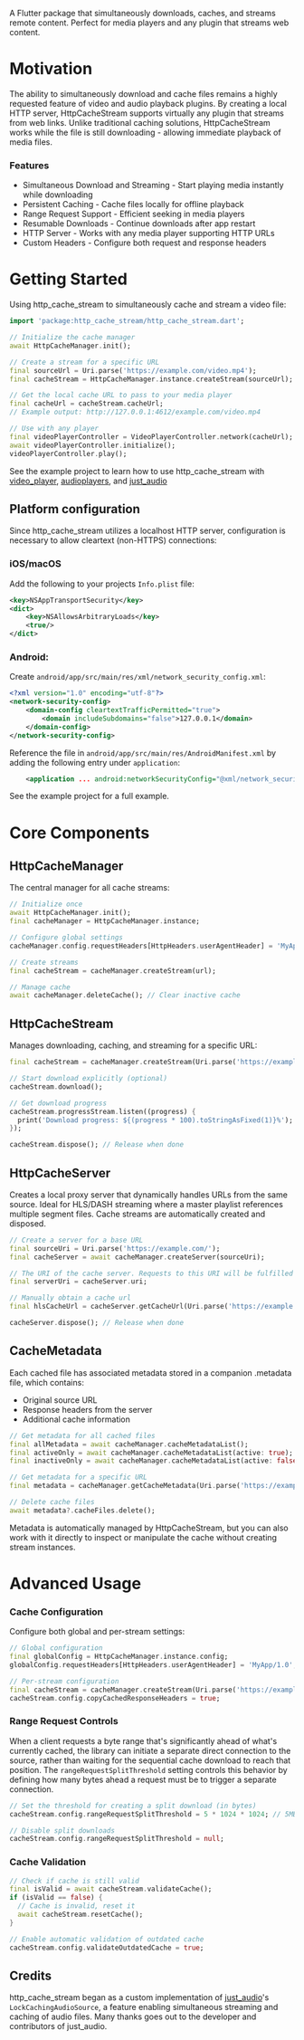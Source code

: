 A Flutter package that simultaneously downloads, caches, and streams remote content. Perfect for media players and any plugin that streams web content.


# Motivation

The ability to simultaneously download and cache files remains a highly requested feature of video and audio playback plugins. 
By creating a local HTTP server, HttpCacheStream supports virtually any plugin that streams from web links. Unlike traditional caching solutions, HttpCacheStream works while the file is still downloading - allowing immediate playback of media files. 

### Features
- Simultaneous Download and Streaming - Start playing media instantly while downloading
- Persistent Caching - Cache files locally for offline playback
- Range Request Support - Efficient seeking in media players
- Resumable Downloads - Continue downloads after app restart
- HTTP Server - Works with any media player supporting HTTP URLs
- Custom Headers - Configure both request and response headers


# Getting Started
Using http_cache_stream to simultaneously cache and stream a video file:

```dart
import 'package:http_cache_stream/http_cache_stream.dart';

// Initialize the cache manager
await HttpCacheManager.init();

// Create a stream for a specific URL
final sourceUrl = Uri.parse('https://example.com/video.mp4');
final cacheStream = HttpCacheManager.instance.createStream(sourceUrl);

// Get the local cache URL to pass to your media player
final cacheUrl = cacheStream.cacheUrl;
// Example output: http://127.0.0.1:4612/example.com/video.mp4

// Use with any player
final videoPlayerController = VideoPlayerController.network(cacheUrl);
await videoPlayerController.initialize();
videoPlayerController.play();
```

See the example project to learn how to use http_cache_stream with [video_player](https://pub.dev/packages/video_player), [audioplayers](https://pub.dev/packages/audioplayers), and [just_audio](https://pub.dev/packages/just_audio)

## Platform configuration

Since http_cache_stream utilizes a localhost HTTP server, configuration is necessary to allow cleartext (non-HTTPS) connections:

### iOS/macOS

Add the following to your projects `Info.plist` file:

```xml
<key>NSAppTransportSecurity</key>
<dict>
    <key>NSAllowsArbitraryLoads</key>
    <true/>
</dict>
```

### Android:

Create `android/app/src/main/res/xml/network_security_config.xml`:

```xml
<?xml version="1.0" encoding="utf-8"?>
<network-security-config>
	<domain-config cleartextTrafficPermitted="true">
		<domain includeSubdomains="false">127.0.0.1</domain>
	</domain-config>
</network-security-config>
```

Reference the file in `android/app/src/main/res/AndroidManifest.xml` by adding the following entry under `application`:

```xml
    <application ... android:networkSecurityConfig="@xml/network_security_config">
```

See the example project for a full example.


# Core Components

## HttpCacheManager

The central manager for all cache streams:

```dart
// Initialize once
await HttpCacheManager.init();
final cacheManager = HttpCacheManager.instance;

// Configure global settings
cacheManager.config.requestHeaders[HttpHeaders.userAgentHeader] = 'MyApp/1.0';

// Create streams
final cacheStream = cacheManager.createStream(url);

// Manage cache
await cacheManager.deleteCache(); // Clear inactive cache
```

## HttpCacheStream

Manages downloading, caching, and streaming for a specific URL:

```dart
final cacheStream = cacheManager.createStream(Uri.parse('https://example.com/file.mp3'));

// Start download explicitly (optional)
cacheStream.download();

// Get download progress
cacheStream.progressStream.listen((progress) {
  print('Download progress: ${(progress * 100).toStringAsFixed(1)}%');
});

cacheStream.dispose(); // Release when done
```

## HttpCacheServer

Creates a local proxy server that dynamically handles URLs from the same source. Ideal for HLS/DASH streaming where a master playlist references multiple segment files. Cache streams are automatically created and disposed.

```dart
// Create a server for a base URL 
final sourceUri = Uri.parse('https://example.com/'); 
final cacheServer = await cacheManager.createServer(sourceUri);

// The URI of the cache server. Requests to this URI will be fulfilled from the source URI.
final serverUri = cacheServer.uri;

// Manually obtain a cache url
final hlsCacheUrl = cacheServer.getCacheUrl(Uri.parse('https://example.com/video.m3u8'));

cacheServer.dispose(); // Release when done
```


## CacheMetadata
Each cached file has associated metadata stored in a companion .metadata file, which contains:

- Original source URL
- Response headers from the server
- Additional cache information

```dart
// Get metadata for all cached files
final allMetadata = await cacheManager.cacheMetadataList();
final activeOnly = await cacheManager.cacheMetadataList(active: true);
final inactiveOnly = await cacheManager.cacheMetadataList(active: false);

// Get metadata for a specific URL
final metadata = cacheManager.getCacheMetadata(Uri.parse('https://example.com/video.mp4'));

// Delete cache files
await metadata?.cacheFiles.delete();
```

Metadata is automatically managed by HttpCacheStream, but you can also work with it directly to inspect or manipulate the cache without creating stream instances.



# Advanced Usage

### Cache Configuration

Configure both global and per-stream settings:
```dart
// Global configuration
final globalConfig = HttpCacheManager.instance.config;
globalConfig.requestHeaders[HttpHeaders.userAgentHeader] = 'MyApp/1.0';

// Per-stream configuration
final cacheStream = cacheManager.createStream(Uri.parse('https://example.com/file.mp3'));
cacheStream.config.copyCachedResponseHeaders = true;
```


### Range Request Controls
When a client requests a byte range that's significantly ahead of what's currently cached, the library can initiate a separate direct connection to the source, rather than waiting for the sequential cache download to reach that position. The `rangeRequestSplitThreshold` setting controls this behavior by defining how many bytes ahead a request must be to trigger a separate connection.

```dart
// Set the threshold for creating a split download (in bytes)
cacheStream.config.rangeRequestSplitThreshold = 5 * 1024 * 1024; // 5MB

// Disable split downloads
cacheStream.config.rangeRequestSplitThreshold = null;
```

### Cache Validation

```dart
// Check if cache is still valid
final isValid = await cacheStream.validateCache();
if (isValid == false) {
  // Cache is invalid, reset it
  await cacheStream.resetCache();
}

// Enable automatic validation of outdated cache
cacheStream.config.validateOutdatedCache = true;
```

## Credits

http_cache_stream began as a custom implementation of [just_audio](https://pub.dev/packages/just_audio)'s `LockCachingAudioSource`, a feature enabling simultaneous streaming and caching of audio files. Many thanks goes out to the developer and contributors of just_audio.

